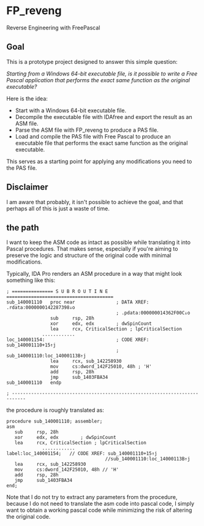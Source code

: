 # FP_reveng
 Reverse Engineering with FreePascal
 
## Goal
This is a prototype project designed to answer this simple question: 

*Starting from a Windows 64-bit executable file, is it possible to write a Free Pascal application that performs the exact same function as the original executable?*

Here is the idea:

* Start with a Windows 64-bit executable file.
* Decompile the executable file with IDAfree and export the result as an ASM file.
* Parse the ASM file with FP_reveng to produce a PAS file.
* Load and compile the PAS file with Free Pascal to produce an executable file that performs the exact same function as the original executable.

This serves as a starting point for applying any modifications you need to the PAS file.

## Disclaimer
I am aware that probably, it isn't possible to achieve the goal, and that perhaps all of this is just a waste of time.

## the path

I want to keep the ASM code as intact as possible while translating it into Pascal procedures. That makes sense, especially if you're aiming to preserve the logic and structure of the original code with minimal modifications.

Typically, IDA Pro renders an ASM procedure in a way that might look something like this:

```
; =============== S U B R O U T I N E =======================================
sub_140001110   proc near               ; DATA XREF: .rdata:0000000142287398↓o
                                        ; .pdata:000000014362F00C↓o
                sub     rsp, 28h
                xor     edx, edx        ; dwSpinCount
                lea     rcx, CriticalSection ; lpCriticalSection
             ............
loc_140001154:                          ; CODE XREF: sub_140001110+15↑j
                                        ; sub_140001110:loc_14000113B↑j
                lea     rcx, sub_142258930
                mov     cs:dword_142F25010, 48h ; 'H'
                add     rsp, 28h
                jmp     sub_1403FBA34
sub_140001110   endp

; ---------------------------------------------------------------------------
```
the procedure is roughly translated as:
```
procedure sub_140001110; assembler; 
asm 
   sub     rsp, 28h
   xor     edx, edx        ; dwSpinCount
   lea     rcx, CriticalSection ; lpCriticalSection
             ............
label:loc_140001154;   // CODE XREF: sub_140001110+15↑j
                                    //sub_140001110:loc_14000113B↑j
   lea     rcx, sub_142258930
   mov     cs:dword_142F25010, 48h // 'H'
   add     rsp, 28h
   jmp     sub_1403FBA34
end;
```

Note that I do not try to extract any parameters from the procedure, because I do not need to translate the asm code into pascal code, I simply want to obtain a working pascal code while minimizing the risk of altering the original code.






